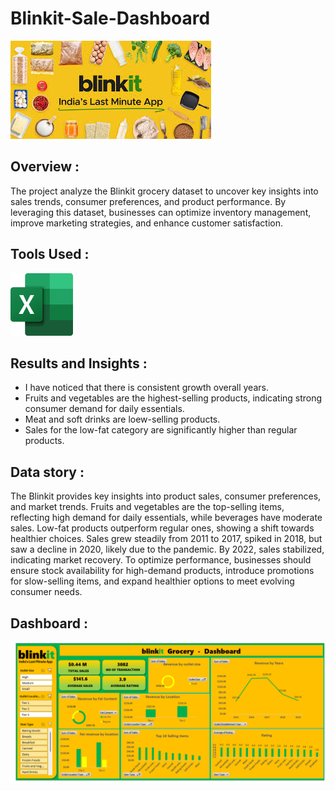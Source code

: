 # Blinkit-Sale-Dashboard
   <img src="https://github.com/vaishu-08/Blinkit-Sale-Dashboard/blob/main/Blinkit%20p.jpg" alt="blinkit">

## Overview :
The project analyze the Blinkit grocery dataset to uncover key insights into sales trends, consumer preferences, and product performance. By leveraging this dataset, businesses can optimize inventory management, improve marketing strategies, and enhance customer satisfaction.
## Tools Used :
<img src="https://github.com/vaishu-08/Blinkit-Sale-Dashboard/blob/main/Microsoft_Office_Excel.png" width=100 height=100>

## Results and Insights :
- I have noticed that there is consistent growth overall years.
- Fruits and vegetables are the highest-selling products, indicating strong consumer demand for daily essentials.
- Meat and soft drinks are loew-selling products.
- Sales for the low-fat category are significantly higher than regular products.

## Data story :
The Blinkit provides key insights into product sales, consumer preferences, and market trends. Fruits and vegetables are the top-selling items, reflecting high demand for daily essentials, while beverages have moderate sales. Low-fat products outperform regular ones, showing a shift towards healthier choices. Sales grew steadily from 2011 to 2017, spiked in 2018, but saw a decline in 2020, likely due to the pandemic. By 2022, sales stabilized, indicating market recovery. To optimize performance, businesses should ensure stock availability for high-demand products, introduce promotions for slow-selling items, and expand healthier options to meet evolving consumer needs. 

 ## Dashboard :
<img src="https://github.com/vaishu-08/Blinkit-Sale-Dashboard/blob/main/Blinkit%20grocery%20Dashboard.png" alt="blinkit salesdashboard">

